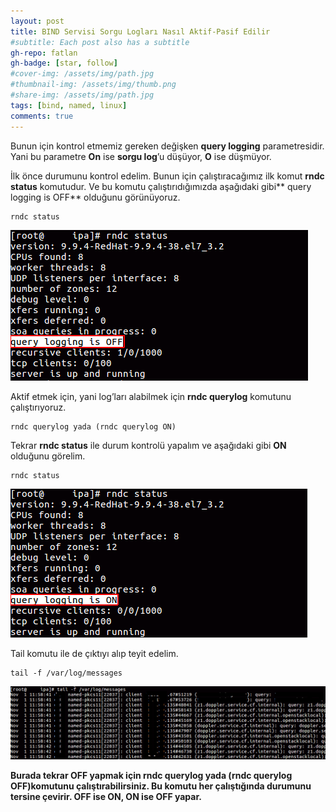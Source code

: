 ```yaml
---
layout: post
title: BIND Servisi Sorgu Logları Nasıl Aktif-Pasif Edilir
#subtitle: Each post also has a subtitle
gh-repo: fatlan
gh-badge: [star, follow]
#cover-img: /assets/img/path.jpg
#thumbnail-img: /assets/img/thumb.png
#share-img: /assets/img/path.jpg
tags: [bind, named, linux]
comments: true
---
```

Bunun için kontrol etmemiz gereken değişken **query logging** parametresidir. Yani bu parametre **On** ise **sorgu log**’u düşüyor, **O** ise düşmüyor.

İlk önce durumunu kontrol edelim. Bunun için çalıştıracağımız ilk komut **rndc status** komutudur. Ve bu komutu çalıştırıdığımızda aşağıdaki gibi** query logging is OFF** olduğunu görünüyoruz.

~~~
rndc status
~~~

![Crepe](assets/img/bind-na-ak-pasi/named-akpa01.png)

Aktif etmek için, yani log’ları alabilmek için **rndc querylog** komutunu çalıştırıyoruz.

~~~
rndc querylog yada (rndc querylog ON)
~~~

Tekrar **rndc status** ile durum kontrolü yapalım ve aşağıdaki gibi **ON** olduğunu görelim.

~~~
rndc status
~~~

![Crepe](assets/img/bind-na-ak-pasi/named-akpa02.png)

Tail komutu ile de çıktıyı alıp teyit edelim.

~~~
tail -f /var/log/messages
~~~

![Crepe](assets/img/bind-na-ak-pasi/named-akpa03.png)

**Burada tekrar OFF yapmak için rndc querylog yada (rndc querylog OFF)komutunu çalıştırabilirsiniz. Bu komutu her çalıştığında durumunu tersine çevirir. OFF ise ON, ON ise OFF yapar.**